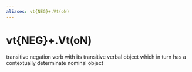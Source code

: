 ```yaml
---
aliases: vt{NEG}+.Vt(oN)
---
```

# vt{NEG}+.Vt(oN)

transitive negation verb with its transitive verbal object which in turn has a contextually determinate nominal object